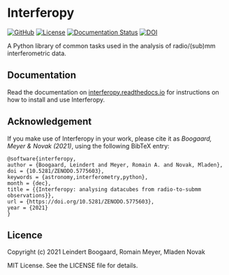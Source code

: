 # Interferopy

[![GitHub](https://img.shields.io/badge/GitHub-interferopy%2Finterferopy-blue.svg?style=flat)](https://github.com/interferopy/interferopy)
[![License](http://img.shields.io/badge/license-MIT-blue.svg?style=flat)](https://github.com/interferopy/interferopy/blob/master/LICENSE)
[![Documentation Status](https://readthedocs.org/projects/interferopy/badge/?version=latest)](https://interferopy.readthedocs.io/en/latest/?badge=latest)
[![DOI](https://zenodo.org/badge/DOI/10.5281/zenodo.5775603.svg)](https://doi.org/10.5281/zenodo.5775603)

A Python library of common tasks used in the analysis of radio/(sub)mm interferometric data.


## Documentation

Read the documentation on [interferopy.readthedocs.io](https://interferopy.readthedocs.io/en/latest/) for instructions on how to install and use Interferopy.

## Acknowledgement

If you make use of Interferopy in your work, please cite it as *Boogaard, Meyer & Novak (2021)*, using the following BibTeX entry:

```
@software{interferopy,
author = {Boogaard, Leindert and Meyer, Romain A. and Novak, Mladen},
doi = {10.5281/ZENODO.5775603},
keywords = {astronomy,interferometry,python},
month = {dec},
title = {{Interferopy: analysing datacubes from radio-to-submm observations}},
url = {https://doi.org/10.5281/ZENODO.5775603},
year = {2021}
}
```

## Licence

Copyright (c) 2021 Leindert Boogaard, Romain Meyer, Mladen Novak

MIT License.  See the LICENSE file for details.
